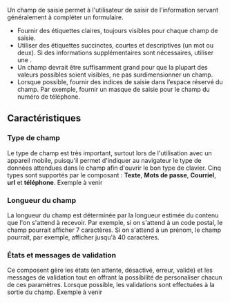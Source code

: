 Un champ de saisie permet à l'utilisateur de saisir de l'information servant généralement à compléter un formulaire.

<modul-do>
    <ul>
        <li>Fournir des étiquettes claires, toujours visibles pour chaque champ de saisie.</li>
        <li>Utiliser des étiquettes succinctes, courtes et descriptives (un mot ou deux). Si des informations supplémentaires sont nécessaires, utiliser une <modul-go name="m-tooltip"></modul-go>.</li>
        <li>Un champ devrait être suffisamment grand pour que la plupart des valeurs possibles soient visibles, ne pas surdimensionner un champ.</li>
        <li>Lorsque possible, fournir des indices de saisie dans l’espace réservé du champ. Par exemple, fournir un masque de saisie pour le champ du numéro de téléphone.</li>
    </ul>
</modul-do>

## Caractéristiques

### Type de champ
Le type de champ est très important, surtout lors de l'utilisation avec un appareil mobile, puisqu'il permet d'indiquer au navigateur le type de données attendues dans le champ afin d'ouvrir le bon type de clavier. Cinq types sont supportés par le composant&nbsp;: **Texte**, **Mots de passe**, **Courriel**, **url** et **téléphone**.
<m-message class="m-u--margin-top" skin="light" state="information">Exemple à venir</m-message>

### Longueur du champ
La longueur du champ est déterminée par la longueur estimée du contenu que l'on s'attend à recevoir. Par exemple, si on s'attend à un code postal, le champ pourrait afficher 7 caractères. Si on s'attend à un prénom, le champ pourrait, par exemple, afficher jusqu'à 40 caractères.

### États et messages de validation
Ce composent gère les états (en attente, désactivé, erreur, valide) et les messages de validation tout en offrant la possibilité de personaliser chacun de ces paramètres. Lorsque possible, les validations sont effectuées à la sortie du champ.
<m-message class="m-u--margin-top" skin="light" state="information">Exemple à venir</m-message>
